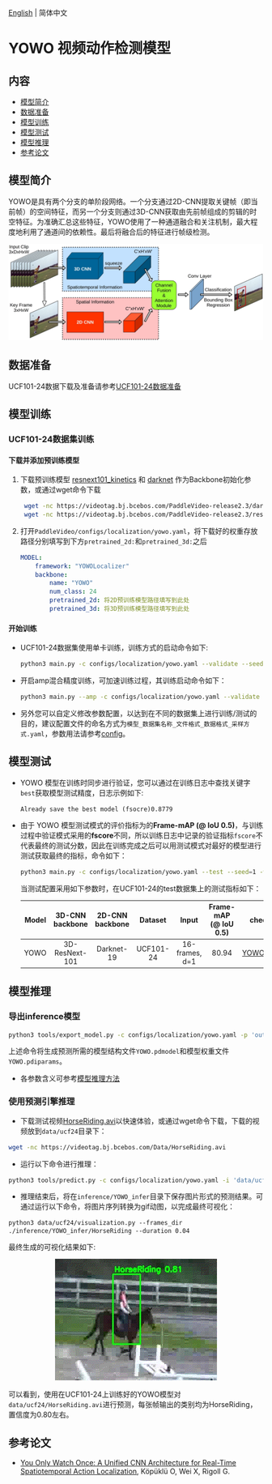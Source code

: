 [English](../../../en/model_zoo/localization/yowo.md) | 简体中文

# YOWO 视频动作检测模型

## 内容

- [模型简介](#模型简介)
- [数据准备](#数据准备)
- [模型训练](#模型训练)
- [模型测试](#模型测试)
- [模型推理](#模型推理)
- [参考论文](#参考论文)


## 模型简介

YOWO是具有两个分支的单阶段网络。一个分支通过2D-CNN提取关键帧（即当前帧）的空间特征，而另一个分支则通过3D-CNN获取由先前帧组成的剪辑的时空特征。为准确汇总这些特征，YOWO使用了一种通道融合和关注机制，最大程度地利用了通道间的依赖性。最后将融合后的特征进行帧级检测。

<div align="center">
<img src="../../../images/yowo.jpg">
</div>


## 数据准备

UCF101-24数据下载及准备请参考[UCF101-24数据准备](../../dataset/ucf24.md)


## 模型训练

### UCF101-24数据集训练

#### 下载并添加预训练模型

1. 下载预训练模型 [resnext101_kinetics](https://videotag.bj.bcebos.com/PaddleVideo-release2.3/resnext101_kinetics.pdparams) 和 [darknet](https://videotag.bj.bcebos.com/PaddleVideo-release2.3/darknet.pdparam) 作为Backbone初始化参数，或通过wget命令下载

   ```bash
    wget -nc https://videotag.bj.bcebos.com/PaddleVideo-release2.3/darknet.pdparam
    wget -nc https://videotag.bj.bcebos.com/PaddleVideo-release2.3/resnext101_kinetics.pdparams
   ```

2. 打开`PaddleVideo/configs/localization/yowo.yaml`，将下载好的权重存放路径分别填写到下方`pretrained_2d:`和`pretrained_3d:`之后

    ```yaml
    MODEL:
        framework: "YOWOLocalizer"
        backbone:
            name: "YOWO"
            num_class: 24
            pretrained_2d: 将2D预训练模型路径填写到此处
            pretrained_3d: 将3D预训练模型路径填写到此处
    ```

#### 开始训练

- UCF101-24数据集使用单卡训练，训练方式的启动命令如下:

    ```bash
    python3 main.py -c configs/localization/yowo.yaml --validate --seed=1
    ```
    
- 开启amp混合精度训练，可加速训练过程，其训练启动命令如下：

    ```bash
    python3 main.py --amp -c configs/localization/yowo.yaml --validate --seed=1
    ```
    
- 另外您可以自定义修改参数配置，以达到在不同的数据集上进行训练/测试的目的，建议配置文件的命名方式为`模型_数据集名称_文件格式_数据格式_采样方式.yaml`，参数用法请参考[config](../../contribute/config.md)。


## 模型测试

- YOWO 模型在训练时同步进行验证，您可以通过在训练日志中查找关键字`best`获取模型测试精度，日志示例如下:

  ```
  Already save the best model (fsocre)0.8779
  ```

- 由于 YOWO 模型测试模式的评价指标为的**Frame-mAP (@ IoU 0.5)**，与训练过程中验证模式采用的**fscore**不同，所以训练日志中记录的验证指标`fscore`不代表最终的测试分数，因此在训练完成之后可以用测试模式对最好的模型进行测试获取最终的指标，命令如下：

  ```bash
  python3 main.py -c configs/localization/yowo.yaml --test --seed=1 -w 'output/YOWO/YOWO_epoch_00005.pdparams'
  ```


  当测试配置采用如下参数时，在UCF101-24的test数据集上的测试指标如下：

  | Model    | 3D-CNN backbone | 2D-CNN backbone | Dataset  |Input    | Frame-mAP <br>(@ IoU 0.5)    |   checkpoints  |
  | :-----------: | :-----------: | :-----------: | :-----------: | :-----------: | :-----------: | :-----------: |
  | YOWO | 3D-ResNext-101 | Darknet-19 | UCF101-24 | 16-frames, d=1 | 80.94 | [YOWO.pdparams](https://videotag.bj.bcebos.com/PaddleVideo-release2.3/YOWO_epoch_00005.pdparams) |


## 模型推理

### 导出inference模型

```bash
python3 tools/export_model.py -c configs/localization/yowo.yaml -p 'output/YOWO/YOWO_epoch_00005.pdparams'
```

上述命令将生成预测所需的模型结构文件`YOWO.pdmodel`和模型权重文件`YOWO.pdiparams`。

- 各参数含义可参考[模型推理方法](../../usage.md#5-模型推理)

### 使用预测引擎推理

- 下载测试视频[HorseRiding.avi](https://videotag.bj.bcebos.com/Data/HorseRiding.avi)以快速体验，或通过wget命令下载，下载的视频放到`data/ucf24`目录下：

```bash
wget -nc https://videotag.bj.bcebos.com/Data/HorseRiding.avi
```

- 运行以下命令进行推理：

```bash
python3 tools/predict.py -c configs/localization/yowo.yaml -i 'data/ucf24/HorseRiding.avi' --model_file ./inference/YOWO.pdmodel --params_file ./inference/YOWO.pdiparams
```

- 推理结束后，将在`inference/YOWO_infer`目录下保存图片形式的预测结果。可通过运行以下命令，将图片序列转换为gif动图，以完成最终可视化：

```
python3 data/ucf24/visualization.py --frames_dir ./inference/YOWO_infer/HorseRiding --duration 0.04
```

最终生成的可视化结果如下:

<div align="center">
  <img  src="../../../images/horse_riding.gif" alt="Horse Riding">
</div>

可以看到，使用在UCF101-24上训练好的YOWO模型对```data/ucf24/HorseRiding.avi```进行预测，每张帧输出的类别均为HorseRiding，置信度为0.80左右。

## 参考论文

- [You Only Watch Once: A Unified CNN Architecture for Real-Time Spatiotemporal Action Localization](https://arxiv.org/pdf/1911.06644.pdf), Köpüklü O, Wei X, Rigoll G.